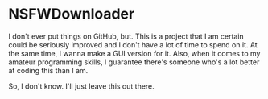 # NSFWDownloader
I don't ever put things on GitHub, but. This is a project that I am certain could be seriously improved and I don't have a lot of time to spend on it. At the same time, I wanna make a GUI version for it. Also, when it comes to my amateur programming skills, I guarantee there's someone who's a lot better at coding this than I am.

So, I don't know. I'll just leave this out there.
